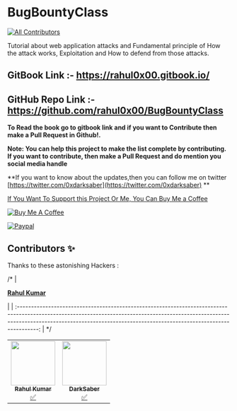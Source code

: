 # BugBountyClass

[![All Contributors](https://img.shields.io/badge/all--contributors-2-%23EEA47FFF?style=flat)](#contributors-)

Tutorial about web application attacks and Fundamental principle of How the attack works, Exploitation and How to defend from those attacks.

## GitBook Link :- https://rahul0x00.gitbook.io/
## GitHub Repo Link :- https://github.com/rahul0x00/BugBountyClass

 **To Read the book go to gitbook link and if you want to Contribute then make a Pull Request in Github!.**

**Note: You can help this project to make the list complete by contributing. If you want to contribute, then make a Pull Request and do mention you social media handle**

\*\*If you want to know about the updates,then you can follow me on twitter [https://twitter.com/0xdarksaber](https://twitter.com/0xdarksaber) \*\*

[If You Want To Support this Project Or Me, You Can Buy Me a Coffee](https://www.buymeacoffee.com/rahul0x00)

[![Buy Me A Coffee](https://www.buymeacoffee.com/assets/img/custom\_images/orange\_img.png)](https://www.buymeacoffee.com/rahul0x00)

[![Paypal](https://www.paypalobjects.com/webstatic/mktg/Logo/pp-logo-150px.png)](https://paypal.me/rahul0x00)



## Contributors ✨

Thanks to these astonishing Hackers :

<table>
  <tbody>
    <tr>
      <td align="center"><a href="https://github.com/KathanP19"><img src="https://user-images.githubusercontent.com/104289350/190708729-a30bc55e-0fe5-4bd0-a4f7-eda47765a952.jpg?s=100" width="100px;" alt=""/><br /><sub><b>Rahul Kumar</b></sub></a><br /><a href="#tutorial-rahul" title="Tutorials">✅</a></td>
       <td align="center"><a href="https://github.com/rahul0x00"><img src="https://avatars2.githubusercontent.com/u/33719912?v=4?s=100" width="100px;" alt=""/><br /><sub><b>DarkSaber</b></sub></a><br /><a href="#tutorial-darks4ber" title="Tutorials">✅</a></td>
       

/* | <p><a href="https://github.com/rahul0x00"><img src="https://user-images.githubusercontent.com/104289350/190708729-a30bc55e-0fe5-4bd0-a4f7-eda47765a952.jpg" alt=""><br><strong>Rahul Kumar</strong></a><br><a href="./#contrib-rahul0x00"></a></p> |
| :-------------------------------------------------------------------------------------------------------------------------------------------------------------------------------------------------------------------------------------------------: |
*/
